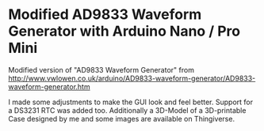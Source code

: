 # Modified AD9833 Waveform Generator with Arduino Nano / Pro Mini
Modified version of "AD9833 Waveform Generator" from http://www.vwlowen.co.uk/arduino/AD9833-waveform-generator/AD9833-waveform-generator.htm

I made some adjustments to make the GUI look and feel better.
Support for a DS3231 RTC was added too.
Additionally a 3D-Model of a 3D-printable Case designed by me and some images are available on Thingiverse.
